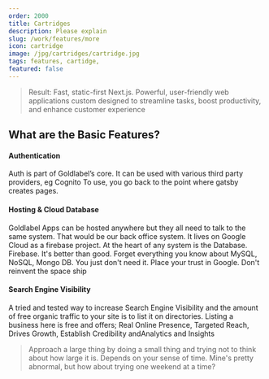 ```yaml
---
order: 2000
title: Cartridges
description: Please explain
slug: /work/features/more
icon: cartridge
image: /jpg/cartridges/cartridge.jpg
tags: features, cartidge, 
featured: false
---
```


> Result: Fast, static-first Next.js. Powerful, user-friendly web applications custom designed to streamline tasks, boost productivity, and enhance customer experience

## What are the Basic Features?

#### Authentication

Auth is part of Goldlabel’s core. It can be used with various third party providers, eg Cognito To use, you go back to the point where gatsby creates pages.

#### Hosting & Cloud Database

Goldlabel Apps can be hosted anywhere but they all need to talk to the same system. That would be our back office system. It lives on Google Cloud as a firebase project. At the heart of any system is the Database. Firebase. It's better than good. Forget everything you know about MySQL, NoSQL, Mongo DB. You just don't need it. Place your trust in Google. Don't reinvent the space ship

#### Search Engine Visibility

A tried and tested way to increase Search Engine Visibility and the amount of free organic traffic to your site is to list it on directories. Listing a business here is free and offers; Real Online Presence, Targeted Reach, Drives Growth, Establish Credibility andAnalytics and Insights

> Approach a large thing by doing a small thing and trying not to think about how large it is. Depends on your sense of time. Mine's pretty abnormal, but how about trying one weekend at a time?
